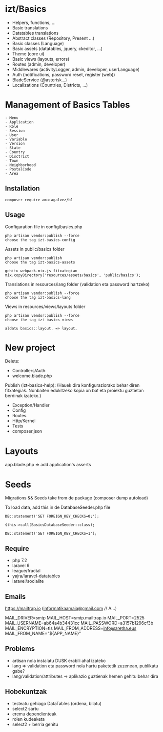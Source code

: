 # izt/Basics

- Helpers, functions, ...
- Basic translations
- Datatables translations
- Abstract classes (Repository, Present ...)
- Basic classes (Language)
- Basic assets (datatables, jquery, ckeditor, ...)
- Theme (core ui)
- Basic views (layouts, errors)
- Routes (admin, developer)
- Middlewares (activityLogger, admin, developer, userLanguage)
- Auth (notifications, password reset, register (web))
- BladeService (@asterisk...)
- Localizations (Countries, Districts, ...)

Management of Basics Tables
===========================
    - Menu
    - Application    
    - Role
    - Session
    - User
    - Variable
    - Version
    - State
    - Country
    - Disctrict
    - Town
    - Neighborhood
    - PostalCode
    - Area    
    
## Installation

```
composer require amaiagalvez/b1
```

## Usage

Configuration file in config/basics.php

```
php artisan vendor:publish --force   
choose the tag izt-basics-config
```

Assets in public/basics folder
```
php artisan vendor:publish   
choose the tag izt-basics-assets

gehitu webpack.mix.js fitxategian
mix.copyDirectory('resources/assets/basics', 'public/basics');
```

Translations in resources/lang folder (validation eta password hartzeko)
```
php artisan vendor:publish --force   
choose the tag izt-basics-lang
```
Views in resources/views/layouts folder
```
php artisan vendor:publish --force   
choose the tag izt-basics-views

aldatu basics::layout. => layout. 
```

New project 
===========

Delete:
- Controllers/Auth
- welcome.blade.php

Publish (izt-basics-help):
(Hauek dira konfiguraziorako behar diren fitxategiak. Nonbaiten edukitzeko kopia on bat eta proiektu guztietan berdinak izateko.)
- Exception/Handler
- Config
- Routes
- Http/Kernel
- Tests
- composer.json

Layouts 
=======

app.blade.php => add application's asserts

Seeds 
=====
Migrations && Seeds take from de package (composer dump autoload)

To load data, add this in de DatabaseSeeder.php file
```
DB::statement('SET FOREIGN_KEY_CHECKS=0;');

$this->call(BasicsDatabaseSeeder::class);

DB::statement('SET FOREIGN_KEY_CHECKS=1');

```     
     
## Require

- php 7.2
- laravel 6
- league/fractal
- yajra/laravel-datatables
- laravel/socialite

## Emails 

https://mailtrap.io (informatikaamaia@gmail.com // A...)

MAIL_DRIVER=smtp
MAIL_HOST=smtp.mailtrap.io
MAIL_PORT=2525
MAIL_USERNAME=ab64a4b34431cc
MAIL_PASSWORD=a3157b1296cf3b
MAIL_ENCRYPTION=tls
MAIL_FROM_ADDRESS=info@aretha.eus
MAIL_FROM_NAME="${APP_NAME}"

## Problems
 
- artisan nola instalatu DUSK erabili ahal izateko    
- lang => validation eta password nola hartu paketetik zuzenean, publikatu gabe?
- lang/validation/attributes => aplikazio guztienak hemen gehitu behar dira

## Hobekuntzak
- testeatu gehiago DataTables (ordena, bilatu)
- select2 sartu
- eremu dependienteak
- rolen kudeaketa
- select2 + berria gehitu
